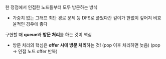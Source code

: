 한 정점에서 인접한 노드들부터 모두 방문하는 방식
- 가중치 없는 그래프 최단 경로 문제 등 DFS로 풀었다간 깊이가 한없이 깊어져 비효율적인 경우에 좋다

구현할 때 **queue**와 **방문 처리**를 하는 것이 핵심
- 방문 처리의 핵심은 **offer 시에 방문 처리**하는 것! (pop 이후 처리하면 늦음)
(pop → 인접 노드 offer 반복)
